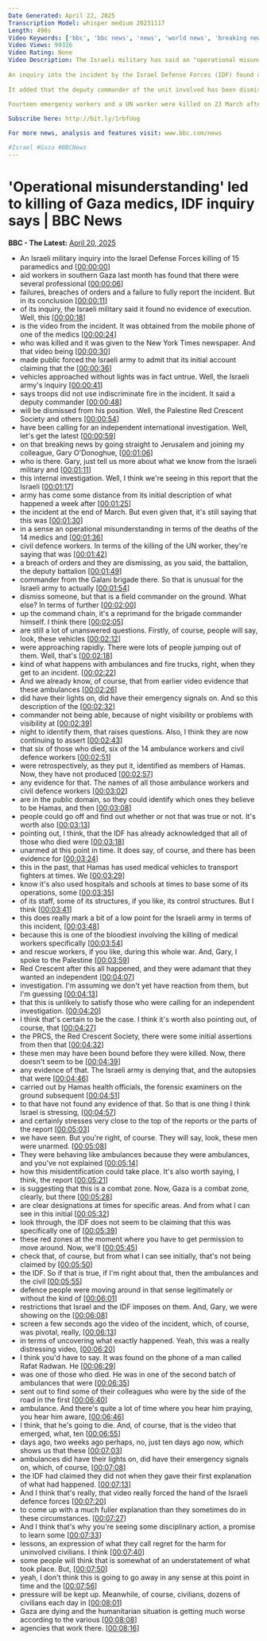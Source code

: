 ```yaml
---
Date Generated: April 22, 2025
Transcription Model: whisper medium 20231117
Length: 498s
Video Keywords: ['bbc', 'bbc news', 'news', 'world news', 'breaking news', 'us news', 'world', 'america', 'usa', 'usa news', 'india news']
Video Views: 99326
Video Rating: None
Video Description: The Israeli military has said an "operational misunderstanding" led to the killing of 14 emergency workers in Gaza last month.
 
An inquiry into the incident by the Israel Defense Forces (IDF) found a series of failings. It said the killing of a UN worker shortly afterwards was "a breach of orders during a combat setting".
 
It added that the deputy commander of the unit involved has been dismissed "for providing an incomplete and inaccurate report during the debrief".
 
Fourteen emergency workers and a UN worker were killed on 23 March after a convoy of Palestinian Red Crescent Society (PRCS) ambulances, a UN car and a fire truck came under fire by the Israeli military.

Subscribe here: http://bit.ly/1rbfUog

For more news, analysis and features visit: www.bbc.com/news 

#Israel #Gaza #BBCNews
---
```


# 'Operational misunderstanding' led to killing of Gaza medics, IDF inquiry says | BBC News
**BBC - The Latest:** [April 20, 2025](https://www.youtube.com/watch?v=b_w1BUioNKk)
*  An Israeli military inquiry into the Israel Defense Forces killing of 15 paramedics and [[00:00:00](https://www.youtube.com/watch?v=b_w1BUioNKk&t=0.0s)]
*  aid workers in southern Gaza last month has found that there were several professional [[00:00:06](https://www.youtube.com/watch?v=b_w1BUioNKk&t=6.76s)]
*  failures, breaches of orders and a failure to fully report the incident. But in its conclusion [[00:00:11](https://www.youtube.com/watch?v=b_w1BUioNKk&t=11.92s)]
*  of its inquiry, the Israeli military said it found no evidence of execution. Well, this [[00:00:18](https://www.youtube.com/watch?v=b_w1BUioNKk&t=18.2s)]
*  is the video from the incident. It was obtained from the mobile phone of one of the medics [[00:00:24](https://www.youtube.com/watch?v=b_w1BUioNKk&t=24.52s)]
*  who was killed and it was given to the New York Times newspaper. And that video being [[00:00:30](https://www.youtube.com/watch?v=b_w1BUioNKk&t=30.96s)]
*  made public forced the Israeli army to admit that its initial account claiming that the [[00:00:36](https://www.youtube.com/watch?v=b_w1BUioNKk&t=36.36s)]
*  vehicles approached without lights was in fact untrue. Well, the Israeli army's inquiry [[00:00:41](https://www.youtube.com/watch?v=b_w1BUioNKk&t=41.72s)]
*  says troops did not use indiscriminate fire in the incident. It said a deputy commander [[00:00:48](https://www.youtube.com/watch?v=b_w1BUioNKk&t=48.2s)]
*  will be dismissed from his position. Well, the Palestine Red Crescent Society and others [[00:00:54](https://www.youtube.com/watch?v=b_w1BUioNKk&t=54.440000000000005s)]
*  have been calling for an independent international investigation. Well, let's get the latest [[00:00:59](https://www.youtube.com/watch?v=b_w1BUioNKk&t=59.96s)]
*  on that breaking news by going straight to Jerusalem and joining my colleague, Gary O'Donoghue, [[00:01:06](https://www.youtube.com/watch?v=b_w1BUioNKk&t=66.16s)]
*  who is there. Gary, just tell us more about what we know from the Israeli military and [[00:01:11](https://www.youtube.com/watch?v=b_w1BUioNKk&t=71.72s)]
*  this internal investigation. Well, I think we're seeing in this report that the Israeli [[00:01:17](https://www.youtube.com/watch?v=b_w1BUioNKk&t=77.88s)]
*  army has come some distance from its initial description of what happened a week after [[00:01:25](https://www.youtube.com/watch?v=b_w1BUioNKk&t=85.19999999999999s)]
*  the incident at the end of March. But even given that, it's still saying that this was [[00:01:30](https://www.youtube.com/watch?v=b_w1BUioNKk&t=90.75999999999999s)]
*  in a sense an operational misunderstanding in terms of the deaths of the 14 medics and [[00:01:36](https://www.youtube.com/watch?v=b_w1BUioNKk&t=96.03999999999999s)]
*  civil defence workers. In terms of the killing of the UN worker, they're saying that was [[00:01:42](https://www.youtube.com/watch?v=b_w1BUioNKk&t=102.4s)]
*  a breach of orders and they are dismissing, as you said, the battalion, the deputy battalion [[00:01:49](https://www.youtube.com/watch?v=b_w1BUioNKk&t=109.2s)]
*  commander from the Galani brigade there. So that is unusual for the Israeli army to actually [[00:01:54](https://www.youtube.com/watch?v=b_w1BUioNKk&t=114.36000000000001s)]
*  dismiss someone, but that is a field commander on the ground. What else? In terms of further [[00:02:00](https://www.youtube.com/watch?v=b_w1BUioNKk&t=120.52000000000001s)]
*  up the command chain, it's a reprimand for the brigade commander himself. I think there [[00:02:05](https://www.youtube.com/watch?v=b_w1BUioNKk&t=125.1s)]
*  are still a lot of unanswered questions. Firstly, of course, people will say, look, these vehicles [[00:02:12](https://www.youtube.com/watch?v=b_w1BUioNKk&t=132.1s)]
*  were approaching rapidly. There were lots of people jumping out of them. Well, that's [[00:02:18](https://www.youtube.com/watch?v=b_w1BUioNKk&t=138.29999999999998s)]
*  kind of what happens with ambulances and fire trucks, right, when they get to an incident. [[00:02:22](https://www.youtube.com/watch?v=b_w1BUioNKk&t=142.38s)]
*  And we already know, of course, that from earlier video evidence that these ambulances [[00:02:26](https://www.youtube.com/watch?v=b_w1BUioNKk&t=146.82s)]
*  did have their lights on, did have their emergency signals on. And so this description of the [[00:02:32](https://www.youtube.com/watch?v=b_w1BUioNKk&t=152.4s)]
*  commander not being able, because of night visibility or problems with visibility at [[00:02:39](https://www.youtube.com/watch?v=b_w1BUioNKk&t=159.44s)]
*  night to identify them, that raises questions. Also, I think they are now continuing to assert [[00:02:43](https://www.youtube.com/watch?v=b_w1BUioNKk&t=163.96s)]
*  that six of those who died, six of the 14 ambulance workers and civil defence workers [[00:02:51](https://www.youtube.com/watch?v=b_w1BUioNKk&t=171.28s)]
*  were retrospectively, as they put it, identified as members of Hamas. Now, they have not produced [[00:02:57](https://www.youtube.com/watch?v=b_w1BUioNKk&t=177.12s)]
*  any evidence for that. The names of all those ambulance workers and civil defence workers [[00:03:02](https://www.youtube.com/watch?v=b_w1BUioNKk&t=182.68s)]
*  are in the public domain, so they could identify which ones they believe to be Hamas, and then [[00:03:08](https://www.youtube.com/watch?v=b_w1BUioNKk&t=188.56s)]
*  people could go off and find out whether or not that was true or not. It's worth also [[00:03:13](https://www.youtube.com/watch?v=b_w1BUioNKk&t=193.52s)]
*  pointing out, I think, that the IDF has already acknowledged that all of those who died were [[00:03:18](https://www.youtube.com/watch?v=b_w1BUioNKk&t=198.96s)]
*  unarmed at this point in time. It does say, of course, and there has been evidence for [[00:03:24](https://www.youtube.com/watch?v=b_w1BUioNKk&t=204.42s)]
*  this in the past, that Hamas has used medical vehicles to transport fighters at times. We [[00:03:29](https://www.youtube.com/watch?v=b_w1BUioNKk&t=209.61999999999998s)]
*  know it's also used hospitals and schools at times to base some of its operations, some [[00:03:35](https://www.youtube.com/watch?v=b_w1BUioNKk&t=215.33999999999997s)]
*  of its staff, some of its structures, if you like, its control structures. But I think [[00:03:41](https://www.youtube.com/watch?v=b_w1BUioNKk&t=221.38s)]
*  this does really mark a bit of a low point for the Israeli army in terms of this incident, [[00:03:48](https://www.youtube.com/watch?v=b_w1BUioNKk&t=228.33999999999997s)]
*  because this is one of the bloodiest involving the killing of medical workers specifically [[00:03:54](https://www.youtube.com/watch?v=b_w1BUioNKk&t=234.22s)]
*  and rescue workers, if you like, during this whole war. And, Gary, I spoke to the Palestine [[00:03:59](https://www.youtube.com/watch?v=b_w1BUioNKk&t=239.94s)]
*  Red Crescent after this all happened, and they were adamant that they wanted an independent [[00:04:07](https://www.youtube.com/watch?v=b_w1BUioNKk&t=247.45999999999998s)]
*  investigation. I'm assuming we don't yet have reaction from them, but I'm guessing [[00:04:13](https://www.youtube.com/watch?v=b_w1BUioNKk&t=253.74s)]
*  that this is unlikely to satisfy those who were calling for an independent investigation. [[00:04:20](https://www.youtube.com/watch?v=b_w1BUioNKk&t=260.2s)]
*  I think that's certain to be the case. I think it's worth also pointing out, of course, that [[00:04:27](https://www.youtube.com/watch?v=b_w1BUioNKk&t=267.52s)]
*  the PRCS, the Red Crescent Society, there were some initial assertions from then that [[00:04:32](https://www.youtube.com/watch?v=b_w1BUioNKk&t=272.8s)]
*  these men may have been bound before they were killed. Now, there doesn't seem to be [[00:04:39](https://www.youtube.com/watch?v=b_w1BUioNKk&t=279.12s)]
*  any evidence of that. The Israeli army is denying that, and the autopsies that were [[00:04:46](https://www.youtube.com/watch?v=b_w1BUioNKk&t=286.8s)]
*  carried out by Hamas health officials, the forensic examiners on the ground subsequent [[00:04:51](https://www.youtube.com/watch?v=b_w1BUioNKk&t=291.08s)]
*  to that have not found any evidence of that. So that is one thing I think Israel is stressing, [[00:04:57](https://www.youtube.com/watch?v=b_w1BUioNKk&t=297.92s)]
*  and certainly stresses very close to the top of the reports or the parts of the report [[00:05:03](https://www.youtube.com/watch?v=b_w1BUioNKk&t=303.4s)]
*  we have seen. But you're right, of course. They will say, look, these men were unarmed. [[00:05:08](https://www.youtube.com/watch?v=b_w1BUioNKk&t=308.36s)]
*  They were behaving like ambulances because they were ambulances, and you've not explained [[00:05:14](https://www.youtube.com/watch?v=b_w1BUioNKk&t=314.96s)]
*  how this misidentification could take place. It's also worth saying, I think, the report [[00:05:21](https://www.youtube.com/watch?v=b_w1BUioNKk&t=321.12s)]
*  is suggesting that this is a combat zone. Now, Gaza is a combat zone, clearly, but there [[00:05:28](https://www.youtube.com/watch?v=b_w1BUioNKk&t=328.24s)]
*  are clear designations at times for specific areas. And from what I can see in this initial [[00:05:32](https://www.youtube.com/watch?v=b_w1BUioNKk&t=332.2s)]
*  look through, the IDF does not seem to be claiming that this was specifically one of [[00:05:39](https://www.youtube.com/watch?v=b_w1BUioNKk&t=339.4s)]
*  these red zones at the moment where you have to get permission to move around. Now, we'll [[00:05:45](https://www.youtube.com/watch?v=b_w1BUioNKk&t=345.15999999999997s)]
*  check that, of course, but from what I can see initially, that's not being claimed by [[00:05:50](https://www.youtube.com/watch?v=b_w1BUioNKk&t=350.2s)]
*  the IDF. So if that is true, if I'm right about that, then the ambulances and the civil [[00:05:55](https://www.youtube.com/watch?v=b_w1BUioNKk&t=355.32s)]
*  defence people were moving around in that sense legitimately or without the kind of [[00:06:01](https://www.youtube.com/watch?v=b_w1BUioNKk&t=361.68s)]
*  restrictions that Israel and the IDF imposes on them. And, Gary, we were showing on the [[00:06:08](https://www.youtube.com/watch?v=b_w1BUioNKk&t=368.68s)]
*  screen a few seconds ago the video of the incident, which, of course, was pivotal, really, [[00:06:13](https://www.youtube.com/watch?v=b_w1BUioNKk&t=373.40000000000003s)]
*  in terms of uncovering what exactly happened. Yeah, this was a really distressing video, [[00:06:20](https://www.youtube.com/watch?v=b_w1BUioNKk&t=380.8s)]
*  I think you'd have to say. It was found on the phone of a man called Rafat Radwan. He [[00:06:29](https://www.youtube.com/watch?v=b_w1BUioNKk&t=389.24s)]
*  was one of those who died. He was in one of the second batch of ambulances that were [[00:06:35](https://www.youtube.com/watch?v=b_w1BUioNKk&t=395.08000000000004s)]
*  sent out to find some of their colleagues who were by the side of the road in the first [[00:06:40](https://www.youtube.com/watch?v=b_w1BUioNKk&t=400.96000000000004s)]
*  ambulance. And there's quite a lot of time where you hear him praying, you hear him aware, [[00:06:46](https://www.youtube.com/watch?v=b_w1BUioNKk&t=406.68s)]
*  I think, that he's going to die. And, of course, that is the video that emerged, what, ten [[00:06:55](https://www.youtube.com/watch?v=b_w1BUioNKk&t=415.68s)]
*  days ago, two weeks ago perhaps, no, just ten days ago now, which shows us that these [[00:07:03](https://www.youtube.com/watch?v=b_w1BUioNKk&t=423.16s)]
*  ambulances did have their lights on, did have their emergency signals on, which, of course, [[00:07:08](https://www.youtube.com/watch?v=b_w1BUioNKk&t=428.68s)]
*  the IDF had claimed they did not when they gave their first explanation of what had happened. [[00:07:13](https://www.youtube.com/watch?v=b_w1BUioNKk&t=433.52s)]
*  And I think that's really, that video really forced the hand of the Israeli defence forces [[00:07:20](https://www.youtube.com/watch?v=b_w1BUioNKk&t=440.0s)]
*  to come up with a much fuller explanation than they sometimes do in these circumstances. [[00:07:27](https://www.youtube.com/watch?v=b_w1BUioNKk&t=447.08s)]
*  And I think that's why you're seeing some disciplinary action, a promise to learn some [[00:07:33](https://www.youtube.com/watch?v=b_w1BUioNKk&t=453.08s)]
*  lessons, an expression of what they call regret for the harm for uninvolved civilians. I think [[00:07:40](https://www.youtube.com/watch?v=b_w1BUioNKk&t=460.08s)]
*  some people will think that is somewhat of an understatement of what took place. But, [[00:07:50](https://www.youtube.com/watch?v=b_w1BUioNKk&t=470.28s)]
*  yeah, I don't think this is going to go away in any sense at this point in time and the [[00:07:56](https://www.youtube.com/watch?v=b_w1BUioNKk&t=476.48s)]
*  pressure will be kept up. Meanwhile, of course, civilians, dozens of civilians each day in [[00:08:01](https://www.youtube.com/watch?v=b_w1BUioNKk&t=481.44s)]
*  Gaza are dying and the humanitarian situation is getting much worse according to the various [[00:08:08](https://www.youtube.com/watch?v=b_w1BUioNKk&t=488.48s)]
*  agencies that work there. [[00:08:16](https://www.youtube.com/watch?v=b_w1BUioNKk&t=496.44s)]
